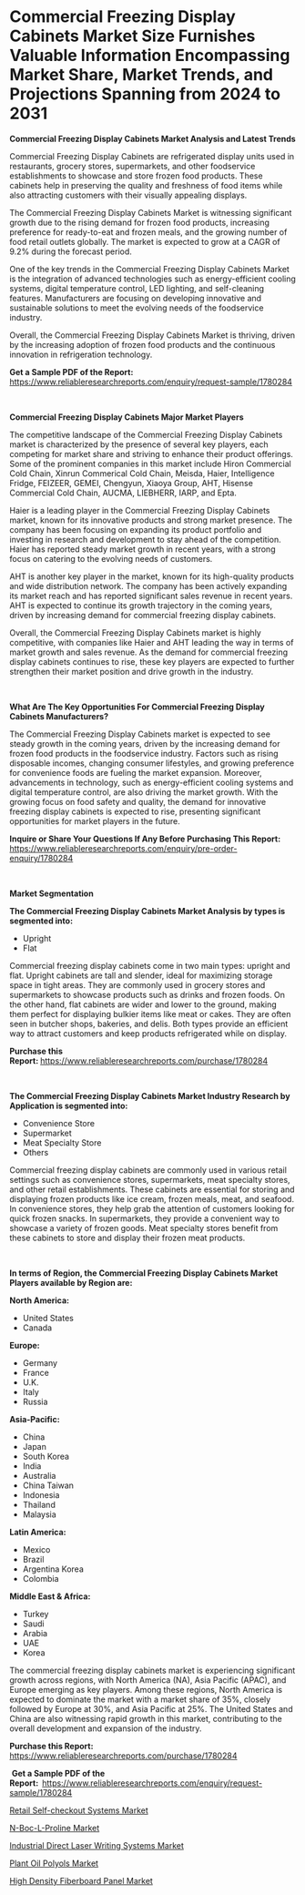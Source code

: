 <p><h1>Commercial Freezing Display Cabinets Market Size Furnishes Valuable Information Encompassing Market Share, Market Trends, and Projections Spanning from 2024 to 2031</h1></p><p><strong>Commercial Freezing Display Cabinets Market Analysis and Latest Trends</strong></p>
<p><p>Commercial Freezing Display Cabinets are refrigerated display units used in restaurants, grocery stores, supermarkets, and other foodservice establishments to showcase and store frozen food products. These cabinets help in preserving the quality and freshness of food items while also attracting customers with their visually appealing displays.</p><p>The Commercial Freezing Display Cabinets Market is witnessing significant growth due to the rising demand for frozen food products, increasing preference for ready-to-eat and frozen meals, and the growing number of food retail outlets globally. The market is expected to grow at a CAGR of 9.2% during the forecast period.</p><p>One of the key trends in the Commercial Freezing Display Cabinets Market is the integration of advanced technologies such as energy-efficient cooling systems, digital temperature control, LED lighting, and self-cleaning features. Manufacturers are focusing on developing innovative and sustainable solutions to meet the evolving needs of the foodservice industry.</p><p>Overall, the Commercial Freezing Display Cabinets Market is thriving, driven by the increasing adoption of frozen food products and the continuous innovation in refrigeration technology.</p></p>
<p><strong>Get a Sample PDF of the Report:&nbsp;</strong> <a href="https://www.reliableresearchreports.com/enquiry/request-sample/1780284">https://www.reliableresearchreports.com/enquiry/request-sample/1780284</a></p>
<p>&nbsp;</p>
<p><strong>Commercial Freezing Display Cabinets Major Market Players</strong></p>
<p><p>The competitive landscape of the Commercial Freezing Display Cabinets market is characterized by the presence of several key players, each competing for market share and striving to enhance their product offerings. Some of the prominent companies in this market include Hiron Commercial Cold Chain, Xinrun Commerical Cold Chain, Meisda, Haier, Intelligence Fridge, FEIZEER, GEMEI, Chengyun, Xiaoya Group, AHT, Hisense Commercial Cold Chain, AUCMA, LIEBHERR, IARP, and Epta.</p><p>Haier is a leading player in the Commercial Freezing Display Cabinets market, known for its innovative products and strong market presence. The company has been focusing on expanding its product portfolio and investing in research and development to stay ahead of the competition. Haier has reported steady market growth in recent years, with a strong focus on catering to the evolving needs of customers.</p><p>AHT is another key player in the market, known for its high-quality products and wide distribution network. The company has been actively expanding its market reach and has reported significant sales revenue in recent years. AHT is expected to continue its growth trajectory in the coming years, driven by increasing demand for commercial freezing display cabinets.</p><p>Overall, the Commercial Freezing Display Cabinets market is highly competitive, with companies like Haier and AHT leading the way in terms of market growth and sales revenue. As the demand for commercial freezing display cabinets continues to rise, these key players are expected to further strengthen their market position and drive growth in the industry.</p></p>
<p>&nbsp;</p>
<p><strong>What Are The Key Opportunities For Commercial Freezing Display Cabinets Manufacturers?</strong></p>
<p><p>The Commercial Freezing Display Cabinets market is expected to see steady growth in the coming years, driven by the increasing demand for frozen food products in the foodservice industry. Factors such as rising disposable incomes, changing consumer lifestyles, and growing preference for convenience foods are fueling the market expansion. Moreover, advancements in technology, such as energy-efficient cooling systems and digital temperature control, are also driving the market growth. With the growing focus on food safety and quality, the demand for innovative freezing display cabinets is expected to rise, presenting significant opportunities for market players in the future.</p></p>
<p><strong>Inquire or Share Your Questions If Any Before Purchasing This Report:</strong> <a href="https://www.reliableresearchreports.com/enquiry/pre-order-enquiry/1780284">https://www.reliableresearchreports.com/enquiry/pre-order-enquiry/1780284</a></p>
<p>&nbsp;</p>
<p><strong>Market Segmentation</strong></p>
<p><strong>The Commercial Freezing Display Cabinets Market Analysis by types is segmented into:</strong></p>
<p><ul><li>Upright</li><li>Flat</li></ul></p>
<p><p>Commercial freezing display cabinets come in two main types: upright and flat. Upright cabinets are tall and slender, ideal for maximizing storage space in tight areas. They are commonly used in grocery stores and supermarkets to showcase products such as drinks and frozen foods. On the other hand, flat cabinets are wider and lower to the ground, making them perfect for displaying bulkier items like meat or cakes. They are often seen in butcher shops, bakeries, and delis. Both types provide an efficient way to attract customers and keep products refrigerated while on display.</p></p>
<p><strong>Purchase this Report:&nbsp;</strong><a href="https://www.reliableresearchreports.com/purchase/1780284">https://www.reliableresearchreports.com/purchase/1780284</a></p>
<p>&nbsp;</p>
<p><strong>The Commercial Freezing Display Cabinets Market Industry Research by Application is segmented into:</strong></p>
<p><ul><li>Convenience Store</li><li>Supermarket</li><li>Meat Specialty Store</li><li>Others</li></ul></p>
<p><p>Commercial freezing display cabinets are commonly used in various retail settings such as convenience stores, supermarkets, meat specialty stores, and other retail establishments. These cabinets are essential for storing and displaying frozen products like ice cream, frozen meals, meat, and seafood. In convenience stores, they help grab the attention of customers looking for quick frozen snacks. In supermarkets, they provide a convenient way to showcase a variety of frozen goods. Meat specialty stores benefit from these cabinets to store and display their frozen meat products.</p></p>
<p>&nbsp;</p>
<p><strong>In terms of Region, the Commercial Freezing Display Cabinets Market Players available by Region are:</strong></p>
<p>
    <p> <strong> North America: </strong>
        <ul>
            <li>United States</li>
            <li>Canada</li>
        </ul>
        </p> 
    <p> <strong> Europe: </strong>
        <ul>
            <li>Germany</li>
            <li>France</li>
            <li>U.K.</li>
            <li>Italy</li>
            <li>Russia</li>
        </ul>
        </p> 
    <p> <strong> Asia-Pacific: </strong>
        <ul>
            <li>China</li>
            <li>Japan</li>
            <li>South Korea</li>
            <li>India</li>
            <li>Australia</li>
            <li>China Taiwan</li>
            <li>Indonesia</li>
            <li>Thailand</li>
            <li>Malaysia</li>
        </ul>
        </p> 
    <p> <strong> Latin America: </strong>
        <ul>
            <li>Mexico</li>
            <li>Brazil</li>
            <li>Argentina Korea</li>
            <li>Colombia</li>
        </ul>
        </p> 
    <p> <strong> Middle East & Africa: </strong>
        <ul>
            <li>Turkey</li>
            <li>Saudi</li>
            <li>Arabia</li>
            <li>UAE</li>
            <li>Korea</li>
        </ul>
    </p>
    </p>
<p><p>The commercial freezing display cabinets market is experiencing significant growth across regions, with North America (NA), Asia Pacific (APAC), and Europe emerging as key players. Among these regions, North America is expected to dominate the market with a market share of 35%, closely followed by Europe at 30%, and Asia Pacific at 25%. The United States and China are also witnessing rapid growth in this market, contributing to the overall development and expansion of the industry.</p></p>
<p><strong>Purchase this Report: </strong><a href="https://www.reliableresearchreports.com/purchase/1780284">https://www.reliableresearchreports.com/purchase/1780284</a></p>
<p>&nbsp;<strong>Get a Sample PDF of the Report:&nbsp;&nbsp;</strong><a href="https://www.reliableresearchreports.com/enquiry/request-sample/1780284">https://www.reliableresearchreports.com/enquiry/request-sample/1780284</a></p>
<p><strong></strong></p>
<p><p><a href="https://github.com/changoleonlaverguenzanoexiste/Market-Research-Report-List-2/blob/main/retail-self-checkout-systems-market.md">Retail Self-checkout Systems Market</a></p><p><a href="https://issuu.com/reportprime-2/docs/n-boc-l-proline-market-size-2030.pptx">N-Boc-L-Proline Market</a></p><p><a href="https://github.com/pizolina/Market-Research-Report-List-3/blob/main/industrial-direct-laser-writing-systems-market.md">Industrial Direct Laser Writing Systems Market</a></p><p><a href="https://issuu.com/reportprime-2/docs/plant-oil-polyols-market-size-2030.pptx">Plant Oil Polyols Market</a></p><p><a href="https://github.com/tamvrosiya/Market-Research-Report-List-2/blob/main/high-density-fiberboard-panel-market.md">High Density Fiberboard Panel Market</a></p></p>